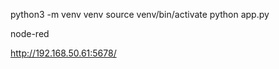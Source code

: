 python3 -m venv venv
source venv/bin/activate
python app.py


node-red


http://192.168.50.61:5678/

